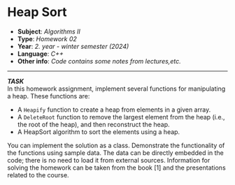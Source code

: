 # Heap Sort
  - **Subject**: *Algorithms II*
  - **Type**: *Homework 02*
  - **Year**: *2. year - winter semester (2024)*
  - **Language**: *C++*
  - **Other info**: *Code contains some notes from lectures,etc.*
---
***TASK*** <br>
In this homework assignment, implement several functions for manipulating a heap. These functions are:
  - A `Heapify` function to create a heap from elements in a given array.
  - A `DeleteRoot` function to remove the largest element from the heap (i.e., the root of the heap), and then reconstruct the heap.
  - A HeapSort algorithm to sort the elements using a heap.

You can implement the solution as a class. Demonstrate the functionality of the functions using sample data. The data can be directly embedded in the code; there is no need to load it from external sources. Information for solving the homework can be taken from the book [1] and the presentations related to the course.
